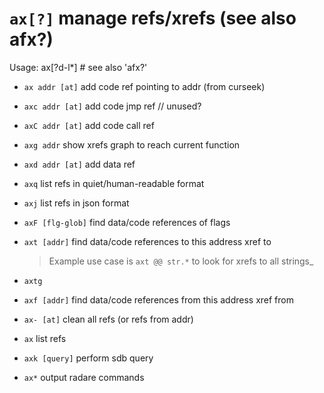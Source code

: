 <!-- TITLE: ax -->

#  `ax[?]`   manage refs/xrefs (see also afx?)

Usage: ax[?d-l*] # see also 'afx?'

- `ax addr [at]` add code ref pointing to addr (from curseek)
- `axc addr [at]` add code jmp ref // unused?
- `axC addr [at]` add code call ref
- `axg addr` show xrefs graph to reach current function
- `axd addr [at]` add data ref
- `axq` list refs in quiet/human-readable format
- `axj` list refs in json format
- `axF [flg-glob]` find data/code references of flags
- `axt [addr]` find data/code references to this address xref to

   > Example use case is `axt @@ str.*` to look for xrefs to all strings_ 
- `axtg`
- `axf [addr]` find data/code references from this address xref from
- `ax- [at]` clean all refs (or refs from addr)
- `ax` list refs
- `axk [query]` perform sdb query
- `ax*` output radare commands

<p hidden>ax axc axC axg axd axq axj axF axt axf ax- axk ax*</p>